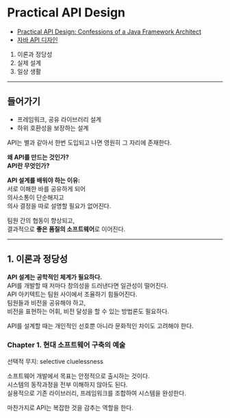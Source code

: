 # Practical API Design

- [Practical API Design: Confessions of a Java Framework Architect](https://www.apress.com/gp/book/9781430209737)
- [자바 API 디자인](https://wikibook.co.kr/practical-api-design/)

1. 이론과 정당성
1. 실제 설계
1. 일상 생활

---

## 들어가기

- 프레임워크, 공유 라이브러리 설계
- 하위 호환성을 보장하는 설계

API는 별과 같아서 한번 도입되고 나면 영원히 그 자리에 존재한다.

**왜 API를 만드는 것인가?**  
**API란 무엇인가?**

**API 설계를 배워야 하는 이유:**  
서로 이해한 바를 공유하게 되어  
의사소통이 단순해지고  
의사 결정을 따로 설명할 필요가 없어진다.

팀원 간의 협동이 향상되고,  
결과적으로 **좋은 품질의 소프트웨어**로 이어진다.

---

## 1. 이론과 정당성

**API 설계는 공학적인 체계가 필요하다.**  
API를 개발할 때 저마다 창의성을 드러낸다면 일관성이 떨어진다.  
API 아키텍트는 팀원 사이에서 조율하기 힘들어진다.  
팀원들과 비전을 공유해야 하고,  
비전을 표현하는 어휘, 비전 달성을 할 수 있는 방법론도 필요하다.

API를 설계할 때는 개인적인 선호뿐 아니라 문화적인 차이도 고려해야 한다.

### Chapter 1. 현대 소프트웨어 구축의 예술

선택적 무지: selective cluelessness

소프트웨어 개발에서 목표는 안정적으로 출시하는 것이다.  
시스템의 동작과정을 전부 이해하지 않아도 된다.  
실용적으로 기존 라이브러리, 프레임워크를 조합하여 시스템을 완성한다.  

마찬가지로 API는 복잡한 것을 감추는 역할을 한다.
